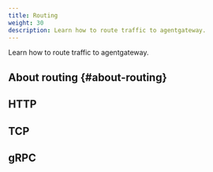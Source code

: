 ```yaml
---
title: Routing
weight: 30
description: Learn how to route traffic to agentgateway.
---
```


Learn how to route traffic to agentgateway.

## About routing {#about-routing}

## HTTP

## TCP

## gRPC


